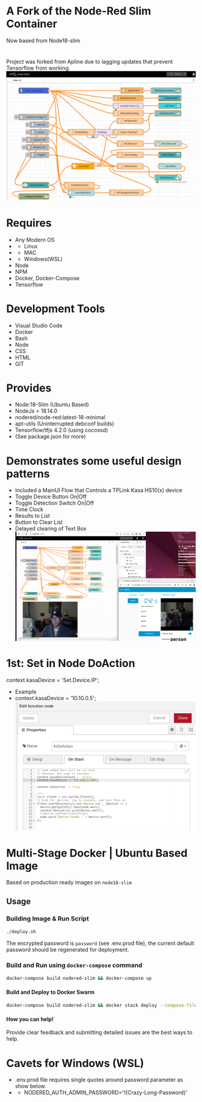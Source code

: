 #
# A Fork of the Node-Red Slim Container
 Now based from Node18-slim
#
 Project was forked from Apline due to lagging updates that prevent Tensorflow from working.  
![alt text](https://github.com/wuttechadmin/node-red-slim/blob/main/images/flow.png?raw=true)

#
# Requires
* Any Modern OS
* * Linux
* * MAC 
* * Windows(WSL)
* Node 
* NPM
* Docker, Docker-Compose
* Tensorflow

#
# Development Tools
* Visual Studio Code
* Docker
* Bash
* Node
* CSS
* HTML
* GIT

#
# Provides
* Node:18-Slim (Ubuntu Based)
* NodeJs > 18.14.0  
* nodered/node-red:latest-18-minimal
* apt-utils (Uninterrupted debconf builds)
* Tensorflow/tfjs 4.2.0 (using cocossd)
* (See package.json for more)

#
#  Demonstrates some useful design patterns 
* Included a MainUI Flow that Controls a TPLink Kasa HS10(x) device
* Toggle Device Button On|Off
* Toggle Detection Switch On|Off
* Time Clock 
* Results to List
* Button to Clear List
* Delayed clearing of Text Box
![alt text](https://github.com/wuttechadmin/node-red-slim/blob/main/images/flow-and-app.png?raw=true)
#
# 1st: Set in Node DoAction
context.kasaDevice = 'Set.Device.IP'; 
* Example
* context.kasaDevice = '10.10.0.5'; 
![alt text](https://github.com/wuttechadmin/node-red-slim/blob/main/images/kasa-device-setup.png?raw=true)

#
# Multi-Stage Docker | Ubuntu Based Image
Based on production ready images on `node18-slim`

## Usage
### Building Image & Run Script

```bash
./deploy.sh
```
The encrypted password is `password` (see .env.prod file), the current default password should be regenerated for deployment.

### Build and Run using `docker-compose` command

```bash
docker-compose build nodered-slim && docker-compose up
```

#### Build and Deploy to Docker Swarm
```bash
docker-compose build nodered-slim && docker stack deploy --compose-file docker-compose.yml wuttech
```
#### How you can help!
Provide clear feedback and submitting detailed issues are the best ways to help.

####
###
##
#           Cavets for Windows (WSL)
* .env.prod file requires single quotes around password parameter as show below.
* * NODERED_AUTH_ADMIN_PASSWORD='!{Crazy-Long-Password}'